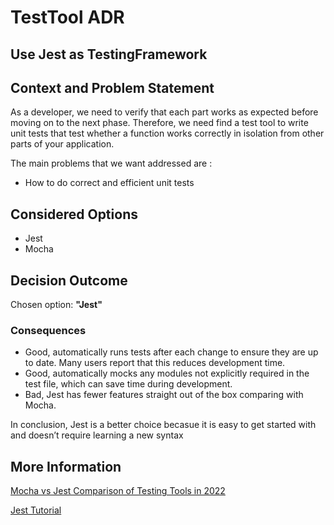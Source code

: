 # TestTool ADR

## Use Jest as TestingFramework

## Context and Problem Statement

As a developer, we need to verify that each part works as expected before moving on to the next phase. Therefore, we need find a test tool to write unit tests
that test whether a function works correctly in isolation from other parts of your application. 

The main problems that we want addressed are : 
 - How to do correct and efficient unit tests

## Considered Options

* Jest
* Mocha

## Decision Outcome

Chosen option: <b>"Jest"</b>

### Consequences

* Good, automatically runs tests after each change to ensure they are up to date. Many users report that this reduces development time.
* Good, automatically mocks any modules not explicitly required in the test file, which can save time during development. 
* Bad, Jest has fewer features straight out of the box comparing with Mocha.

In conclusion, Jest is a better choice becasue it is easy to get started with and doesn’t require learning a new syntax

## More Information
[Mocha vs Jest Comparison of Testing Tools in 2022](https://medium.com/@lancelyao/browser-storage-local-storage-session-storage-cookie-indexeddb-and-websql-be6721ebe32a](https://www.blog.duomly.com/mocha-vs-jest/#3-compare-mocha-vs-jest))

[Jest Tutorial](https://jestjs.io/docs/getting-started)
